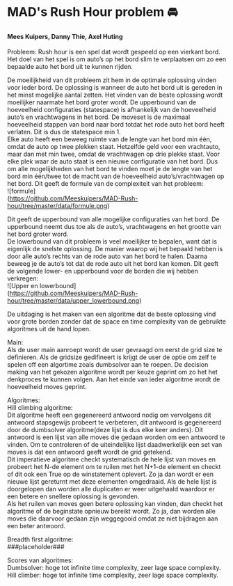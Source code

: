 # MAD's Rush Hour problem :oncoming_automobile:
#### Mees Kuipers, Danny Thie, Axel Huting ####


Probleem:
Rush hour is een spel dat wordt gespeeld op een vierkant bord. Het doel van het spel is om auto’s op het bord slim te verplaatsen om zo een bepaalde auto het bord uit te kunnen rijden.

De moeilijkheid van dit probleem zit hem in de optimale oplossing vinden voor ieder bord. De oplossing is wanneer de auto het bord uit is gereden in het minst mogelijke aantal zetten. Het vinden van de beste oplossing wordt moeilijker naarmate het bord groter wordt. De upperbound van de hoeveelheid configuraties (statespace) is afhankelijk van de hoeveelheid auto’s en vrachtwagens in het bord. De moveset is de maximaal hoeveelheid stappen van bord naar bord totdat het rode auto het bord heeft verlaten. Dit is dus de statespace min 1.  
Elke auto heeft een beweeg ruimte van de lengte van het bord min één, omdat de auto op twee plekken staat. Hetzelfde geld voor een vrachtauto, maar dan met min twee, omdat de vrachtwagen op drie plekke staat. Voor elke plek waar de auto staat is een nieuwe configuratie van het bord. Dus om alle mogelijkheden van het bord te vinden moet je de lengte van het bord min één/twee tot de macht van de hoeveelheid auto’s/vrachtwagen op het bord. Dit geeft de formule van de complexiteit van het probleem:  
![formule]  
(https://github.com/Meeskuipers/MAD-Rush-hour/tree/master/data/formule.png)

Dit geeft de upperbound van alle mogelijke configuraties van het bord. De upperbound neemt dus toe als de auto’s, vrachtwagens en het grootte van het bord groter word.  
De lowerbound van dit probleem is veel moeilijker te bepalen, want dat is eigenlijk de snelste oplossing. De manier waarop wij het bepaald hebben is door alle auto’s rechts van de rode auto van het bord te halen. Daarna beweeg je de auto’s tot dat de rode auto uit het bord kan komen. Dit geeft de volgende lower- en upperbound voor de borden die wij hebben verkregen:  
![Upper en lowerbound]  
(https://github.com/Meeskuipers/MAD-Rush-hour/tree/master/data/upper_lowerbound.png)

De uitdaging is het maken van een algoritme dat de beste oplossing vind voor grote borden zonder dat de space en time complexity van de gebruikte algoritmes uit de hand lopen.

Main:  
Als de user main aanroept wordt de user gevraagd om eerst de grid size te definieren. Als de gridsize gedifineert is krijgt de user de optie om zelf te spelen off een algortime zoals dumbsolver aan te roepen. De decision making van het gekozen algoritme wordt per keuze geprint om zo het het denkproces te kunnen volgen. Aan het einde van ieder algoritme wordt de hoeveelheid moves geprint.

Algoritmes:  
Hill climbing algoritme:  
Dit algoritme heeft een gegenereerd antwoord nodig om vervolgens dit antwoord stapsgewijs probeert te verbeteren, dit antwoord is gegenereerd door de dumbsolver algoritme(deze lijst is dus elke keer anders). Dit antwoord is een lijst van alle moves die gedaan worden om een antwoord te vinden. Om te controleren of de uiteindelijke lijst daadwerkelijk een set van moves is dat een antwoord geeft wordt de grid getekend.  
Dit imperatieve algoritme checkt systematisch de hele lijst van moves en probeert het N-de element om te ruilen met het N+1-de element en checkt of dit ook een True op de winstatement oplevert. Zo ja dan wordt er een nieuwe lijst gereturnt met deze elementen omgedraaid. Als de hele lijst is doorgelopen dan worden alle duplicaten er weer uitgehaald waardoor er een betere en snellere oplossing is gevonden.  
Als het ruilen van moves geen betere oplossing kan vinden, dan checkt het algoritme of de beginstate opnieuw bereikt wordt. Zo ja, dan worden alle moves die daarvoor gedaan zijn weggegooid omdat ze niet bijdragen aan een beter antwoord.

Breadth first algoritme:  
###placeholder###

Scores van algoritmes:  
Dumbsolver: hoge tot infinite time complexity, zeer lage space complexity.  
Hill climber: hoge tot infinite time complexity, zeer lage space complexity.
